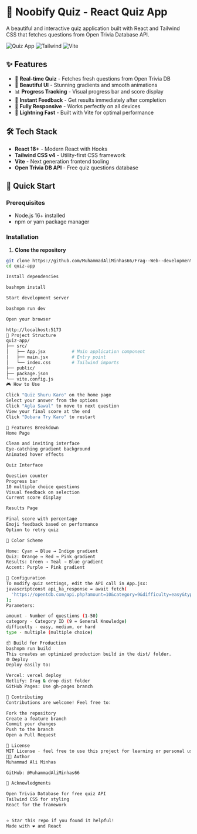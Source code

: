 # 🧠 Noobify Quiz - React Quiz App

A beautiful and interactive quiz application built with React and Tailwind CSS that fetches questions from Open Trivia Database API.

![Quiz App](https://img.shields.io/badge/React-18+-blue.svg)
![Tailwind](https://img.shields.io/badge/Tailwind-v4-cyan.svg)
![Vite](https://img.shields.io/badge/Vite-5+-purple.svg)

## ✨ Features

- 🎯 **Real-time Quiz** - Fetches fresh questions from Open Trivia DB
- 🎨 **Beautiful UI** - Stunning gradients and smooth animations
- 📊 **Progress Tracking** - Visual progress bar and score display
- 🔄 **Instant Feedback** - Get results immediately after completion
- 📱 **Fully Responsive** - Works perfectly on all devices
- 🚀 **Lightning Fast** - Built with Vite for optimal performance

## 🛠️ Tech Stack

- **React 18+** - Modern React with Hooks
- **Tailwind CSS v4** - Utility-first CSS framework
- **Vite** - Next generation frontend tooling
- **Open Trivia DB API** - Free quiz questions database

## 🚀 Quick Start

### Prerequisites

- Node.js 16+ installed
- npm or yarn package manager

### Installation

1. **Clone the repository**
```bash
git clone https://github.com/MuhammadAliMinhas66/Frag--Web--development.git
cd quiz-app

Install dependencies

bashnpm install

Start development server

bashnpm run dev

Open your browser

http://localhost:5173
📁 Project Structure
quiz-app/
├── src/
│   ├── App.jsx          # Main application component
│   ├── main.jsx         # Entry point
│   └── index.css        # Tailwind imports
├── public/
├── package.json
└── vite.config.js
🎮 How to Use

Click "Quiz Shuru Karo" on the home page
Select your answer from the options
Click "Agla Sawal" to move to next question
View your final score at the end
Click "Dobara Try Karo" to restart

🌈 Features Breakdown
Home Page

Clean and inviting interface
Eye-catching gradient background
Animated hover effects

Quiz Interface

Question counter
Progress bar
10 multiple choice questions
Visual feedback on selection
Current score display

Results Page

Final score with percentage
Emoji feedback based on performance
Option to retry quiz

🎨 Color Scheme

Home: Cyan → Blue → Indigo gradient
Quiz: Orange → Red → Pink gradient
Results: Green → Teal → Blue gradient
Accent: Purple → Pink gradient

🔧 Configuration
To modify quiz settings, edit the API call in App.jsx:
javascriptconst api_ka_response = await fetch(
  'https://opentdb.com/api.php?amount=10&category=9&difficulty=easy&type=multiple'
);
Parameters:

amount - Number of questions (1-50)
category - Category ID (9 = General Knowledge)
difficulty - easy, medium, or hard
type - multiple (multiple choice)

📦 Build for Production
bashnpm run build
This creates an optimized production build in the dist/ folder.
🌐 Deploy
Deploy easily to:

Vercel: vercel deploy
Netlify: Drag & drop dist folder
GitHub Pages: Use gh-pages branch

🤝 Contributing
Contributions are welcome! Feel free to:

Fork the repository
Create a feature branch
Commit your changes
Push to the branch
Open a Pull Request

📝 License
MIT License - feel free to use this project for learning or personal use!
👨‍💻 Author
Muhammad Ali Minhas

GitHub: @MuhammadAliMinhas66

🙏 Acknowledgments

Open Trivia Database for free quiz API
Tailwind CSS for styling
React for the framework


⭐ Star this repo if you found it helpful!
Made with ❤️ and React
